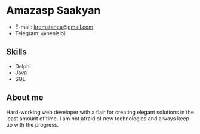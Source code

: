 # Amazasp Saakyan
* E-mail: kremstanea@gmail.com
* Telegram: @benisloll
## Skills
* Delphi
* Java
* SQL
## About me
Hard-working web developer with a flair for creating elegant solutions in the least amount of time. I am not afraid of new technologies and always keep up with the progress.
